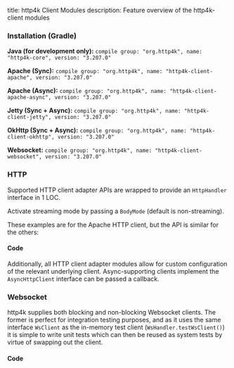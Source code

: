 title: http4k Client Modules
description: Feature overview of the http4k-client modules

### Installation (Gradle)
**Java (for development only):** ```compile group: "org.http4k", name: "http4k-core", version: "3.207.0"```

**Apache (Sync):** ```compile group: "org.http4k", name: "http4k-client-apache", version: "3.207.0"```

**Apache (Async):** ```compile group: "org.http4k", name: "http4k-client-apache-async", version: "3.207.0"```

**Jetty (Sync + Async):** ```compile group: "org.http4k", name: "http4k-client-jetty", version: "3.207.0"```

**OkHttp (Sync + Async):** ```compile group: "org.http4k", name: "http4k-client-okhttp", version: "3.207.0"```

**Websocket:** ```compile group: "org.http4k", name: "http4k-client-websocket", version: "3.207.0"```

### HTTP
Supported HTTP client adapter APIs are wrapped to provide an `HttpHandler` interface in 1 LOC.

Activate streaming mode by passing a `BodyMode` (default is non-streaming).

These examples are for the Apache HTTP client, but the API is similar for the others:

#### Code [<img class="octocat"/>](https://github.com/http4k/http4k/blob/master/src/docs/guide/modules/clients/example_http.kt)
<script src="https://gist-it.appspot.com/https://github.com/http4k/http4k/blob/master/src/docs/guide/modules/clients/example_http.kt"></script>

Additionally, all HTTP client adapter modules allow for custom configuration of the relevant underlying client. Async-supporting clients implement the `AsyncHttpClient` interface can be passed a callback.

### Websocket
http4k supplies both blocking and non-blocking Websocket clients. The former is perfect for integration testing purposes, and as it uses the same interface `WsClient` as the in-memory test client (`WsHandler.testWsClient()`) it is simple to write unit tests which can then be reused as system tests by virtue of swapping out the client.

#### Code [<img class="octocat"/>](https://github.com/http4k/http4k/blob/master/src/docs/guide/modules/clients/example_websocket.kt)
<script src="https://gist-it.appspot.com/https://github.com/http4k/http4k/blob/master/src/docs/guide/modules/clients/example_websocket.kt"></script>
